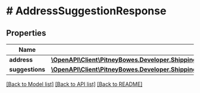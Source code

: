 # # AddressSuggestionResponse

## Properties

Name | Type | Description | Notes
------------ | ------------- | ------------- | -------------
**address** | [**\OpenAPI\Client\PitneyBowes.Developer.ShippingApi.Model\Address**](Address.md) |  | [optional] 
**suggestions** | [**\OpenAPI\Client\PitneyBowes.Developer.ShippingApi.Model\AddressSuggestionResponseSuggestions**](AddressSuggestionResponseSuggestions.md) |  | [optional] 

[[Back to Model list]](../../README.md#documentation-for-models) [[Back to API list]](../../README.md#documentation-for-api-endpoints) [[Back to README]](../../README.md)


